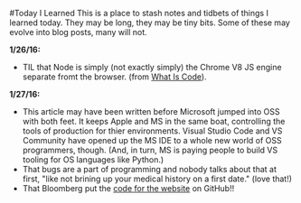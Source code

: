 #Today I Learned
This is a place to stash notes and tidbets of things I learned today. They may be long, they may be tiny bits. Some of these may evolve into blog posts, many will not.

**1/26/16:**
* TIL that Node is simply (not exactly simply) the Chrome V8 JS engine separate fromt the browser. (from [What Is Code](http://www.bloomberg.com/graphics/2015-paul-ford-what-is-code/#grabbag)).

**1/27/16:**
* This article may have been written before Microsoft jumped into OSS with both feet. It keeps Apple and MS in the same boat, controlling the tools of production for thier environments. Visual Studio Code and VS Community have opened up the MS IDE to a whole new world of OSS programmers, though. (And, in turn, MS is paying people to build VS tooling for OS languages like Python.)
* That bugs are a part of programming and nobody talks about that at first, "like not brining up your medical history on a first date." (love that!)
* That Bloomberg put the [code for the website](https://github.com/BloombergMedia/whatiscode) on GitHub!! 
